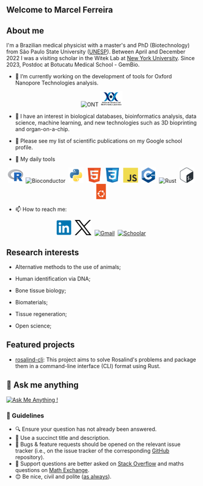 ## Welcome to Marcel Ferreira

<!--
**marceelrf/marceelrf** is a ✨ _special_ ✨ repository because its `README.md` (this file) appears on your GitHub profile.

Here are some ideas to get you started:

- 🔭 I’m currently working on ...
- 🌱 I’m currently learning ...
- 👯 I’m looking to collaborate on ...
- 🤔 I’m looking for help with ...
- 💬 Ask me about ...
- 📫 How to reach me: ...
- 😄 Pronouns: ...
- ⚡ Fun fact: ...
-->

## About me

I'm a Brazilian medical physicist with a master's and PhD (Biotechnology) from São Paulo State University ([UNESP](https://unesp.br/)). Between April and December 2022 I was a visiting scholar in the Witek Lab at [New York University](https://www.nyu.edu/). Since 2023, Postdoc at Botucatu Medical School - GemBio.

- 🔭 I’m currently working on the development of tools for Oxford Nanopore Technologies analysis.

<div align = "center">
  <img src="https://avatars.githubusercontent.com/u/7668184?s=200&v=4" title="Oxford Nanopore" alt="ONT" width="40" height="40"/>
  <img src="lgmb-no-site-771x460.png" title="GemBio" alt="GemBio" width="60" height="40"/>
</div>

- :eyes: I have an interest in biological databases, bioinformatics analysis, data science, machine learning, and new technologies such as 3D bioprinting and organ-on-a-chip.  

- :notebook: Please see my list of scientific publications on my Google school profile.

- :triangular_ruler: My daily tools
<div align = "center">
  <img src="https://github.com/devicons/devicon/blob/master/icons/r/r-original.svg" title="R" alt="R" width="40" height="40"/>&nbsp;
  <img src="https://raw.githubusercontent.com/Bioconductor/BiocStickers/master/Bioconductor/Bioconductor.png" title="Bioconductor" alt="Bioconductor" width="35" height="40"/>&nbsp;
  <img src="https://github.com/devicons/devicon/blob/master/icons/python/python-original.svg" title="Python" alt="Python" width="40" height="40"/>&nbsp;
  <img src="https://github.com/devicons/devicon/blob/master/icons/html5/html5-original.svg" title="HTML" alt="HTML" width="40" height="40"/>&nbsp;
  <img src="https://github.com/devicons/devicon/blob/master/icons/css3/css3-original.svg" title="CSS3" alt="CSS3" width="40" height="40"/>&nbsp;
  <img src="https://github.com/devicons/devicon/blob/master/icons/javascript/javascript-original.svg" title="Javascript" alt="Javascript" width="40" height="40"/>&nbsp;
  <img src="https://github.com/devicons/devicon/blob/master/icons/cplusplus/cplusplus-original.svg" title="C++" alt="C++" width="40" height="40"/>&nbsp;
  <img src="https://rustacean.net/assets/rustacean-orig-noshadow.svg" title="Rust" alt="Rust" width="40" height="40"/>&nbsp;
  <img src="https://github.com/devicons/devicon/blob/master/icons/bash/bash-plain.svg" title="bash" alt="bash" width="40" height="40"/>&nbsp;
  <img src="https://github.com/devicons/devicon/blob/master/icons/ubuntu/ubuntu-plain.svg" title="ubuntu" alt="ubuntu" width="40" height="40"/>&nbsp;
</div>
<!--
[![Top Langs](https://github-readme-stats-git-masterrstaa-rickstaa.vercel.app/api/top-langs/?username=marceelrf)](https://github.com/anuraghazra/github-readme-stats)
-->


- 📫 How to reach me:

<div align = "center">
  <a href="https://www.linkedin.com/in/marceelrf/"><img src="https://github.com/devicons/devicon/blob/master/icons/linkedin/linkedin-original.svg" title="LinkedIn" alt="LinkedIn" width="40" height="40"/></a>&nbsp;
  <a href = "https://www.twitter.com/marceelrf/"><img src="https://github.com/devicons/devicon/blob/master/icons/twitter/twitter-original.svg" title="Twitter" alt="Twitter" width="45" height="40"/></a>&nbsp;
  <a href = "mailto:marcel.ferreira@unesp.br"><img src="https://upload.wikimedia.org/wikipedia/commons/thumb/7/7e/Gmail_icon_%282020%29.svg/2560px-Gmail_icon_%282020%29.svg.png" title="Gmail" alt="Gmail" width="45" height="40"/></a>&nbsp;
  <a href = "https://scholar.google.com.br/citations?user=lS42GYwAAAAJ&hl=pt-BR"><img src="https://upload.wikimedia.org/wikipedia/commons/thumb/c/c7/Google_Scholar_logo.svg/1024px-Google_Scholar_logo.svg.png" title="Schoolar" alt="Schoolar" width="40" height="40"/></a>&nbsp;
</div>

## Research interests

- Alternative methods to the use of animals;

- Human identification via DNA;

- Bone tissue biology;

- Biomaterials;

- Tissue regeneration;

- Open science;

## Featured projects

- [rosalind-cli](https://github.com/marceelrf/rosalind-cli/tree/master): This project aims to solve Rosalind's problems and package them in a command-line interface (CLI) format using Rust.

## 💬 Ask me anything

[![Ask Me Anything !](https://img.shields.io/badge/Ask%20me-anything-1abc9c.svg)](https://github.com/marceelrf#-ask-me-anything)

### :memo: Guidelines

 - :mag: Ensure your question has not already been answered.
 - :memo: Use a succinct title and description.
 - :bug: Bugs & feature requests should be opened on the relevant issue tracker (i.e., on the issue tracker of the corresponding [GitHub](https://github.com/marceelrf/) repository).
 - :signal_strength: Support questions are better asked on [Stack Overflow](https://stackoverflow.com/) and maths questions on [Math Exchange](https://math.stackexchange.com/).
 - :blush: Be nice, civil and polite ([as always](http://contributor-covenant.org/version/1/4/)).
